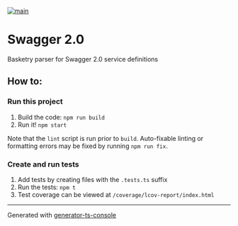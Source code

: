 [![main](https://github.com/basketry/swagger-2/workflows/build/badge.svg?branch=main&event=push)](https://github.com/basketry/swagger-2/actions?query=workflow%3Abuild+branch%3Amain+event%3Apush)

# Swagger 2.0

Basketry parser for Swagger 2.0 service definitions

## How to:

### Run this project

1.  Build the code: `npm run build`
1.  Run it! `npm start`

Note that the `lint` script is run prior to `build`. Auto-fixable linting or formatting errors may be fixed by running `npm run fix`.

### Create and run tests

1.  Add tests by creating files with the `.tests.ts` suffix
1.  Run the tests: `npm t`
1.  Test coverage can be viewed at `/coverage/lcov-report/index.html`

---

Generated with [generator-ts-console](https://www.npmjs.com/package/generator-ts-console)
